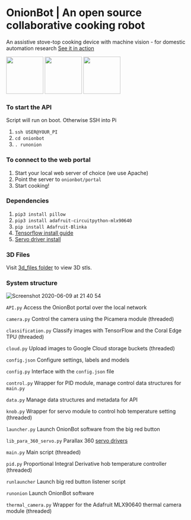 # OnionBot | An open source collaborative cooking robot 
An assistive stove-top cooking device with machine vision - for domestic automation research
[See it in action](https://youtu.be/poE4O6JZY0E)

<p float="left">
    <img src="https://www.raspberrypi.org/wp-content/uploads/2011/10/Raspi-PGB001.png" height="100"/>
    <img src="https://www.nasuni.com/wp-content/uploads/2019/10/googleCloudPartner.png" height="100"/>
    <img src="https://miro.medium.com/max/400/0*xNxZokzztcgpPueM.png" height="100"/>
</p>


### To start the API 
Script will run on boot. Otherwise SSH into Pi 
1. `ssh USER@YOUR_PI`
2. `cd onionbot`
3. `. runonion`

### To connect to the web portal
1. Start your local web server of choice (we use Apache)
2. Point the server to `onionbot/portal`
3. Start cooking! 

### Dependencies
1. `pip3 install pillow`
2. `pip3 install adafruit-circuitpython-mlx90640`
3. `pip install Adafruit-Blinka`
4. [Tensorflow install guide](https://www.tensorflow.org/lite/models/image_classification/overview)
5. [Servo driver install](http://parallax.com/product/900-00008)

### 3D Files
Visit [3d_files folder](https://github.com/bencobley/onionbot/tree/master/3d_files) to view 3D stls.

### System structure
![Screenshot 2020-06-09 at 21 40 54](https://user-images.githubusercontent.com/32883278/84198237-270c6d00-aa9b-11ea-9481-0a2cd971f2a7.png)

`API.py` Access the OnionBot portal over the local network

`camera.py` Control the camera using the Picamera module (threaded)

`classification.py` Classify images with TensorFlow and the Coral Edge TPU (threaded)

`cloud.py` Upload images to Google Cloud storage buckets (threaded)

`config.json` Configure settings, labels and models

`config.py` Interface with the `config.json` file 

`control.py` Wrapper for PID module, manage control data structures for `main.py`

`data.py` Manage data structures and metadata for API

`knob.py` Wrapper for servo module to control hob temperature setting (threaded)

`launcher.py` Launch OnionBot software from the big red button

`lib_para_360_servo.py` Parallax 360 [servo drivers](http://parallax.com/product/900-00008)

`main.py` Main script (threaded)

`pid.py` Proportional Integral Derivative hob temperature controller (threaded)

`runlauncher` Launch big red button listener script

`runonion` Launch OnionBot software

`thermal_camera.py` Wrapper for the Adafruit MLX90640 thermal camera module (threaded)


